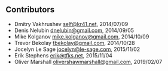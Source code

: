 Contributors
------------

*   Dmitry Vakhrushev <self@kr41.net>, 2014/07/09
*   Denis Nelubin <dnelubin@gmail.com>, 2014/09/05
*   Mike Kolganov <mike.kolganov@gmail.com>, 2014/10/09
*   Trevor Bekolay <tbekolay@gmail.com>, 2014/10/28
*   Jocelyn Le Sage <jocelyn@le-sage.com>, 2015/11/02
*   Erik Stephens <erik@tfks.net>, 2015/11/04
*   Oliver Marshall <olivershawmarshall@gmail.com>, 2019/02/07
